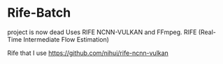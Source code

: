 # Rife-Batch
project is now dead
Uses RIFE NCNN-VULKAN and FFmpeg. 
RIFE (Real-Time Intermediate Flow Estimation) 

Rife that I use https://github.com/nihui/rife-ncnn-vulkan
